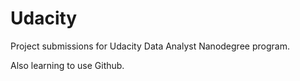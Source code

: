# Udacity

Project submissions for Udacity Data Analyst Nanodegree program.

Also learning to use Github.
